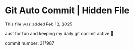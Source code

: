 # Git Auto Commit | Hidden File

This file was added Feb 12, 2025

Just for fun and keeping my daily git commit active 🤪

commit number: 317987
